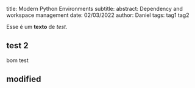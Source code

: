 title: Modern Python Environments
subtitle:
abstract: Dependency and workspace management
date: 02/03/2022
author: Daniel
tags: tag1 tag2

Esse é um **texto** de _test_.

## test 2

bom test

## modified
